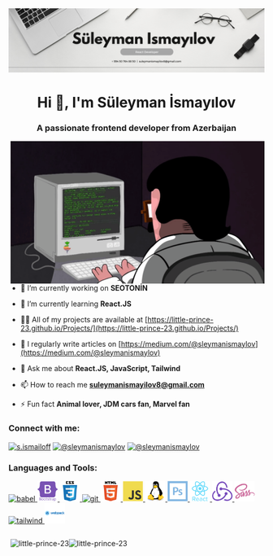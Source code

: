 <img src="https://raw.githubusercontent.com/Little-Prince-23/Little-Prince-23/main/fafa.png" alt="banner image">

<h1 align="center">Hi 👋, I'm Süleyman İsmayılov</h1>
<h3 align="center">A passionate frontend developer from Azerbaijan</h3>

<img src="https://raw.githubusercontent.com/Little-Prince-23/Little-Prince-23/main/www.gif" alt="little-prince-23" width="500px" align="right" /> 

- 🔭 I’m currently working on **SEOTONİN**

- 🌱 I’m currently learning **React.JS**

- 👨‍💻 All of my projects are available at [https://little-prince-23.github.io/Projects/](https://little-prince-23.github.io/Projects/)

- 📝 I regularly write articles on [https://medium.com/@sleymanismaylov](https://medium.com/@sleymanismaylov)

- 💬 Ask me about **React.JS, JavaScript, Tailwind**

- 📫 How to reach me **suleymanismayilov8@gmail.com**

- ⚡ Fun fact **Animal lover, JDM cars fan, Marvel fan**

<h3 align="left">Connect with me:</h3>
<p align="left">
<a href="https://instagram.com/s.ismailoff" target="blank"><img align="center" src="https://raw.githubusercontent.com/rahuldkjain/github-profile-readme-generator/master/src/images/icons/Social/instagram.svg" alt="s.ismailoff" height="30" width="40" /></a>
<a href="https://medium.com/@sleymanismaylov" target="blank"><img align="center" src="https://raw.githubusercontent.com/rahuldkjain/github-profile-readme-generator/master/src/images/icons/Social/medium.svg" alt="@sleymanismaylov" height="30" width="40" /></a>
<a href="https://www.linkedin.com/in/s%C3%BCleyman-ismay%C4%B1lov/" target="blank"><img align="center" src="https://cdn-icons-png.flaticon.com/512/174/174857.png" alt="@sleymanismaylov" height="30" width="30" /></a>
</p>

<h3 align="left">Languages and Tools:</h3>
<p align="left"> <a href="https://babeljs.io/" target="_blank" rel="noreferrer"> <img src="https://www.vectorlogo.zone/logos/babeljs/babeljs-icon.svg" alt="babel" width="40" height="40"/> </a> <a href="https://getbootstrap.com" target="_blank" rel="noreferrer"> <img src="https://raw.githubusercontent.com/devicons/devicon/master/icons/bootstrap/bootstrap-plain-wordmark.svg" alt="bootstrap" width="40" height="40"/> </a> <a href="https://www.w3schools.com/css/" target="_blank" rel="noreferrer"> <img src="https://raw.githubusercontent.com/devicons/devicon/master/icons/css3/css3-original-wordmark.svg" alt="css3" width="40" height="40"/> </a> <a href="https://git-scm.com/" target="_blank" rel="noreferrer"> <img src="https://www.vectorlogo.zone/logos/git-scm/git-scm-icon.svg" alt="git" width="40" height="40"/> </a> <a href="https://www.w3.org/html/" target="_blank" rel="noreferrer"> <img src="https://raw.githubusercontent.com/devicons/devicon/master/icons/html5/html5-original-wordmark.svg" alt="html5" width="40" height="40"/> </a> <a href="https://developer.mozilla.org/en-US/docs/Web/JavaScript" target="_blank" rel="noreferrer"> <img src="https://raw.githubusercontent.com/devicons/devicon/master/icons/javascript/javascript-original.svg" alt="javascript" width="40" height="40"/> </a> <a href="https://www.linux.org/" target="_blank" rel="noreferrer"> <img src="https://raw.githubusercontent.com/devicons/devicon/master/icons/linux/linux-original.svg" alt="linux" width="40" height="40"/> </a> <a href="https://www.photoshop.com/en" target="_blank" rel="noreferrer"> <img src="https://raw.githubusercontent.com/devicons/devicon/master/icons/photoshop/photoshop-line.svg" alt="photoshop" width="40" height="40"/> </a> <a href="https://reactjs.org/" target="_blank" rel="noreferrer"> <img src="https://raw.githubusercontent.com/devicons/devicon/master/icons/react/react-original-wordmark.svg" alt="react" width="40" height="40"/> </a> <a href="https://redux.js.org" target="_blank" rel="noreferrer"> <img src="https://raw.githubusercontent.com/devicons/devicon/master/icons/redux/redux-original.svg" alt="redux" width="40" height="40"/> </a> <a href="https://sass-lang.com" target="_blank" rel="noreferrer"> <img src="https://raw.githubusercontent.com/devicons/devicon/master/icons/sass/sass-original.svg" alt="sass" width="40" height="40"/> </a> <a href="https://tailwindcss.com/" target="_blank" rel="noreferrer"> <img src="https://www.vectorlogo.zone/logos/tailwindcss/tailwindcss-icon.svg" alt="tailwind" width="40" height="40"/> </a> <a href="https://webpack.js.org" target="_blank" rel="noreferrer"> <img src="https://raw.githubusercontent.com/devicons/devicon/d00d0969292a6569d45b06d3f350f463a0107b0d/icons/webpack/webpack-original-wordmark.svg" alt="webpack" width="40" height="40"/> </a> </p>

<div style="display:flex;flex-direction:row" >
<p>&nbsp;<img src="https://github-readme-stats.vercel.app/api?username=little-prince-23&show_icons=true&locale=en" alt="little-prince-23" /></p>

<p><img src="https://github-readme-streak-stats.herokuapp.com/?user=little-prince-23&" alt="little-prince-23" /></p>
</div>


